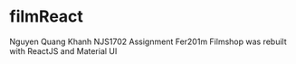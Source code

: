 # filmReact
Nguyen Quang Khanh NJS1702 Assignment Fer201m
Filmshop was rebuilt with ReactJS and Material UI
